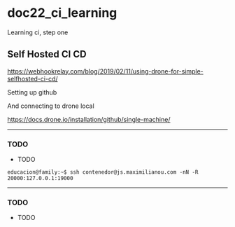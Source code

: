 # doc22_ci_learning
Learning ci, step one

## Self Hosted CI CD

https://webhookrelay.com/blog/2019/02/11/using-drone-for-simple-selfhosted-ci-cd/

Setting up github

And connecting to drone local

https://docs.drone.io/installation/github/single-machine/


--------
### TODO
 - TODO

```
educacion@family:~$ ssh contenedor@js.maximilianou.com -nN -R 20000:127.0.0.1:19000
```


--------
### TODO
 - TODO
 
```
```
